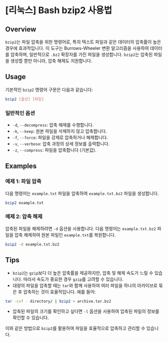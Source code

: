 # [리눅스] Bash bzip2 사용법

## Overview
`bzip2`는 파일 압축을 위한 명령어로, 특히 텍스트 파일과 같은 데이터의 압축률이 높은 경우에 효과적입니다. 이 도구는 Burrows-Wheeler 변환 알고리즘을 사용하여 데이터를 압축하며, 일반적으로 `.bz2` 확장자를 가진 파일을 생성합니다. `bzip2`는 압축된 파일을 생성할 뿐만 아니라, 압축 해제도 지원합니다.

## Usage
기본적인 `bzip2` 명령어 구문은 다음과 같습니다:

```bash
bzip2 [옵션] [파일]
```

### 일반적인 옵션
- `-d`, `--decompress`: 압축 해제를 수행합니다.
- `-k`, `--keep`: 원본 파일을 삭제하지 않고 압축합니다.
- `-f`, `--force`: 파일을 강제로 압축하거나 해제합니다.
- `-v`, `--verbose`: 압축 과정의 상세 정보를 출력합니다.
- `-z`, `--compress`: 파일을 압축합니다 (기본값).

## Examples
### 예제 1: 파일 압축
다음 명령어는 `example.txt` 파일을 압축하여 `example.txt.bz2` 파일을 생성합니다.

```bash
bzip2 example.txt
```

### 예제 2: 압축 해제
압축된 파일을 해제하려면 `-d` 옵션을 사용합니다. 다음 명령어는 `example.txt.bz2` 파일을 압축 해제하여 원본 파일인 `example.txt`를 복원합니다.

```bash
bzip2 -d example.txt.bz2
```

## Tips
- `bzip2`는 `gzip`보다 더 높은 압축률을 제공하지만, 압축 및 해제 속도가 느릴 수 있습니다. 따라서 속도가 중요한 경우 `gzip`를 고려할 수 있습니다.
- 대량의 파일을 압축할 때는 `tar`와 함께 사용하여 여러 파일을 하나의 아카이브로 묶은 후 압축하는 것이 효율적입니다. 예를 들어:

```bash
tar -cvf - directory/ | bzip2 > archive.tar.bz2
```

- 압축된 파일의 크기를 확인하고 싶다면 `-l` 옵션을 사용하여 압축된 파일의 정보를 확인할 수 있습니다.

이와 같은 방법으로 `bzip2`를 활용하여 파일을 효율적으로 압축하고 관리할 수 있습니다.